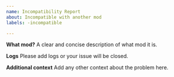 ```yaml
---
name: Incompatibility Report
about: Incompatible with another mod
labels: -incompatible

---
```


**What mod?**
A clear and concise description of what mod it is.

**Logs**
Please add logs or your issue will be closed.

**Additional context**
Add any other context about the problem here.
